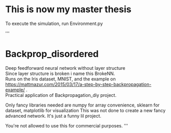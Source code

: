 # This is now my master thesis

To execute the simulation, run Environment.py




'''
# Backprop_disordered
Deep feedforward neural network without layer structure\
Since layer structure is broken i name this BrokeNN.\
Runs on the Iris dataset, MNIST, and the example on https://mattmazur.com/2015/03/17/a-step-by-step-backpropagation-example/ .\
Practical application of Backpropagation_diy project.


Only fancy libraries needed are numpy for array convenience, sklearn for dataset, matplotlib for visualization
This was not done to create a new fancy advanced network. It's just a funny lil project.

You're not allowed to use this for commercial purposes.
'''